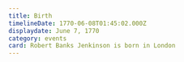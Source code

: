 ```yaml
---
title: Birth
timelineDate: 1770-06-08T01:45:02.000Z
displaydate: June 7, 1770
category: events
card: Robert Banks Jenkinson is born in London
---
```

